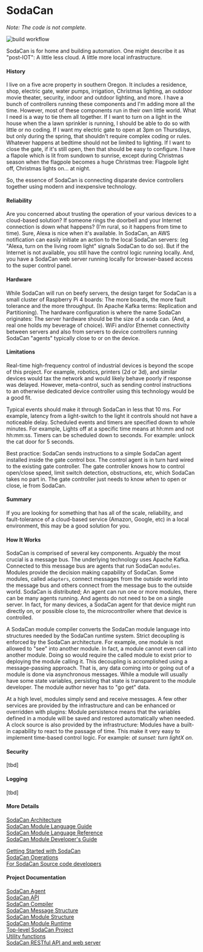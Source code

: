 # SodaCan

*Note: The code is not complete.*

![build workflow](https://github.com/sodacan-net/sodacan/actions/workflows/maven.yml/badge.svg?branch=master)

SodaCan is for home and building automation. One might describe it as "post-IOT": A little less cloud. A little more local infrastructure.

#### History
I live on a five acre property in southern Oregon. It includes a residence, shop, electric gate, water pumps, irrigation, Christmas lighting, an outdoor movie theater, security, indoor and outdoor lighting, and more. I have a bunch of controllers running these components and I'm adding more all the time. However, most of these components run in their own little world. What I need is a way to tie them all together. If I want to turn on a light in the house when the a lawn sprinkler is running, I should be able to do so with little or no coding. If I want my electric gate to open at 3pm on Thursdays, but only during the spring, that shouldn't require complex coding or rules. Whatever happens at bedtime should not be limited to lighting. If I want to close the gate, if it's still open, then that should be easy to configure. I have a flapole which is lit from sundown to sunrise, except during Christmas season when the flagpole becomes a huge Christmas tree: Flagpole light off, Christmas lights on... at night.

So, the essence of SodaCan is connecting disparate device controllers together using modern and inexpensive technology.

#### Reliability
Are you  concerned about trusting the operation of your various devices to a cloud-based solution? If someone rings the doorbell and your Internet connection is down what happens? (I'm rural, so it happens from time to time). Sure, Alexa is nice when it's available.  In SodaCan, an AWS notification can easily initiate an action to the local SodaCan servers: (eg "Alexa, turn on the living room light" signals SodaCan to do so). But if the Internet is not available, you still have the control logic running locally. And, you have a SodaCan web server running locally for browser-based access to the super control panel.

#### Hardware
While SodaCan will run on beefy servers, the design target for SodaCan is a small cluster of Raspberry Pi 4 boards: The more boards, the more fault tolerance and the more throughput. (In Apache Kafka terms:  Replication and Partitioning). The hardware configuration is where the name SodaCan originates: The server hardware should be the size of a soda can. (And, a real one holds my beverage of choice). WiFi and/or Ethernet connectivity between servers and also from servers to device controllers running SodaCan "agents" typically close to or on the device. 

#### Limitations
Real-time high-frequency control of industrial devices is beyond the scope of this project. For example, robotics, printers (2d or 3d), and similar devices would tax the network and would likely behave poorly if response was delayed. However, meta-control, such as sending control instructions to an otherwise dedicated device controller using this technology would be a good fit. 

Typical events should make it through SodaCan in less that 10 ms. For example, latency from a light-switch to the light it controls should not have a noticeable delay. Scheduled events and timers are specified down to whole minutes. For example, Lights off at a specific time means at hh:mm and not hh:mm:ss. Timers can be scheduled down to seconds. For example: unlock the cat door for 5 seconds.

Best practice: SodaCan sends instructions to a simple SodaCan agent installed inside the gate control box. The control agent is in turn hard wired to the existing gate controller. The gate controller knows how to control open/close speed, limit switch detection, obstructions, etc, which SodaCan takes no part in. The gate controller just needs to know *when* to open or close, ie from SodaCan.

#### Summary
If you are looking for something that has all of the scale, reliability, and fault-tolerance of a cloud-based service (Amazon, Google, etc) in a local environment, this may be a good solution for you.

#### How It Works
SodaCan is comprised of several key components. Arguably the most crucial is a message bus. The underlying technology uses Apache Kafka. Connected to this message bus are agents that run SodaCan `modules`. Modules provide the decision making capability of SodaCan. Some modules, called `adapters`, connect messages from the outside world into the message bus and others connect from the message bus to the outside world.  SodaCan is distributed; An agent can run one or more modules, there can be many agents running. And agents do not need to be on a single server. In fact, for many devices, a SodaCan agent for that device might run directly on, or possible close to, the microcontroller where that device is controlled. 

A SodaCan module compiler converts the SodaCan module language into structures needed by the SodaCan runtime system. Strict decoupling is enforced by the SodaCan architecture. For example, one module is not allowed to "see" into another module. In fact, a module cannot even call into another module. Doing so would require the called module to exist prior to deploying the module calling it. This decoupling is accomplished using a message-passing approach. That is, any data coming into or going out of a module is done via asynchronous messages. While a module will usually have some state variables, persisting that state is transparent to the module developer. The module author never has to "go get" data.

At a high level, modules simply send and receive messages. A few other services are provided by the infrastructure and can be enhanced or overridden with plugins: Module persistence means that the variables defined in a module will be saved and restored automatically when needed. A clock source is also provided by the infrastructure: Modules have a built-in capability to react to the passage of time. This make it very easy to implement time-based control logic. For example: *at sunset: turn lightX on*.

#### Security
[tbd]

#### Logging
[tbd]

#### More Details

<a href="documentation/architecture.md">SodaCan Architecture</a><br/>
<a href="documentation/languageGuide.md">SodaCan Module Language Guide</a><br/>
<a href="documentation/languageReference.md">SodaCan Module Language Reference</a><br/>
<a href="documentation/developer.md">SodaCan Module Developer's Guide</a><br/>

<a href="documentation/gettingStarted.md">Getting Started with SodaCan</a><br/>
<a href="documentation/operations.md">SodaCan Operations</a><br/>
<a href="documentation/internals.md">For SodaCan Source code developers</a><br/>

#### Project Documentation

<a href="agent/README.md">SodaCan Agent</a><br/>
<a href="api/README.md">SodaCan API</a><br/>
<a href="compiler/README.md">SodaCan Compiler</a><br/>
<a href="message/README.md">SodaCan Message Structure</a><br/>
<a href="module/README.md">SodaCan Module Structure</a><br/>
<a href="runtime/README.md">SodaCan Module Runtime</a><br/>
<a href="sodacan/README.md">Top-level SodaCan Project</a><br/>
<a href="utility/README.md">Utility functions</a><br/>
<a href="webserver/README.md">SodaCan RESTful API and web server</a><br/>
